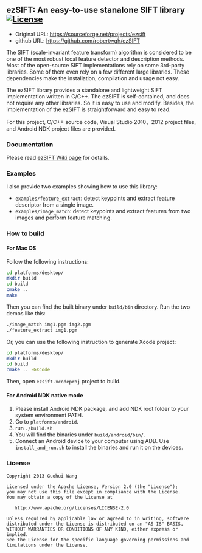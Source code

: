 ## ezSIFT: An easy-to-use stanalone SIFT library [![License][license-img]][license-url]
* Original URL: https://sourceforge.net/projects/ezsift
* github URL: https://github.com/robertwgh/ezSIFT

The SIFT (scale-invariant feature transform) algorithm is considered to be one of the most robust local feature detector and description methods. Most of the open-source SIFT implementations rely on some 3rd-party libraries. Some of them even rely on a few different large libraries. These dependencies make the installation, compilation and usage not easy.

The ezSIFT library provides a standalone and lightweight SIFT implementation written in C/C++. The ezSIFT is self-contained, and does not require any other libraries. So it is easy to use and modify. Besides, the implementation of the ezSIFT is straightforward and easy to read. 

For this project, C/C++ source code, Visual Studio 2010、2012 project files, and Android NDK project files are provided.

### Documentation
Please read [ezSIFT Wiki page](https://github.com/robertwgh/ezSIFT/wiki) for details.

### Examples
I also provide two examples showing how to use this library:

* `examples/feature_extract`: detect keypoints and extract feature descriptor from a single image.
* `examples/image_match`: detect keypoints and extract features from two images and perform feature matching. 

### How to build
#### For Mac OS
Follow the following instructions:
```Bash
cd platforms/desktop/
mkdir build
cd build
cmake ..
make
```
Then you can find the built binary under `build/bin` directory. Run the two demos like this:

```bash
./image_match img1.pgm img2.pgm
./feature_extract img1.pgm
```

Or, you can use the following instruction to generate Xcode project:
```Bash
cd platforms/desktop/
mkdir build
cd build
cmake .. -GXcode
```
Then, open `ezsift.xcodeproj` project to build.

#### For Android NDK native mode
1. Please install Android NDK package, and add NDK root folder to your system environment PATH. 
2. Go to `platforms/android`.
3. run `./build.sh`
4. You will find the binaries under `build/android/bin/`.
5. Connect an Android device to your computer using ADB. Use `install_and_run.sh` to install the binaries and run it on the devices.

### License

    Copyright 2013 Guohui Wang

    Licensed under the Apache License, Version 2.0 (the "License");
    you may not use this file except in compliance with the License.
    You may obtain a copy of the License at

       http://www.apache.org/licenses/LICENSE-2.0

    Unless required by applicable law or agreed to in writing, software
    distributed under the License is distributed on an "AS IS" BASIS,
    WITHOUT WARRANTIES OR CONDITIONS OF ANY KIND, either express or implied.
    See the License for the specific language governing permissions and
    limitations under the License.


[license-url]: https://github.com/robertwgh/ezSIFT/blob/travis-ci/LICENSE
[license-img]: https://img.shields.io/badge/License-Apache%202.0-blue.svg
